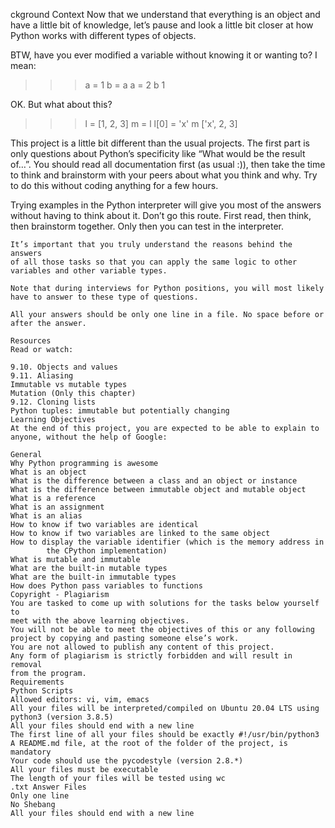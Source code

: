 ckground Context
Now that we understand that everything is an object and have a little bit of
knowledge, let’s pause and look a little bit closer at how Python works with
different types of objects.

BTW, have you ever modified a variable without knowing it or wanting to? I mean:

>>> a = 1
>>> b = a
>>> a = 2
>>> b
1
>>> 
OK. But what about this?

>>> l = [1, 2, 3]
>>> m = l
>>> l[0] = 'x'
>>> m
['x', 2, 3]
>>> 



This project is a little bit different than the usual projects. The first part
is only questions about Python’s specificity like “What would be the result
of…”. You should read all documentation first (as usual :)), then take the time
to think and brainstorm with your peers about what you think and why. Try to do
this without coding anything for a few hours.

Trying examples in the Python interpreter will give you most of the answers
without having to think about it. Don’t go this route. First read, then think,
	then brainstorm together. Only then you can test in the interpreter.

	It’s important that you truly understand the reasons behind the answers
	of all those tasks so that you can apply the same logic to other
	variables and other variable types.

	Note that during interviews for Python positions, you will most likely
	have to answer to these type of questions.

	All your answers should be only one line in a file. No space before or
	after the answer.

	Resources
	Read or watch:

	9.10. Objects and values
	9.11. Aliasing
	Immutable vs mutable types
	Mutation (Only this chapter)
	9.12. Cloning lists
	Python tuples: immutable but potentially changing
	Learning Objectives
	At the end of this project, you are expected to be able to explain to
	anyone, without the help of Google:

	General
	Why Python programming is awesome
	What is an object
	What is the difference between a class and an object or instance
	What is the difference between immutable object and mutable object
	What is a reference
	What is an assignment
	What is an alias
	How to know if two variables are identical
	How to know if two variables are linked to the same object
	How to display the variable identifier (which is the memory address in
			the CPython implementation)
	What is mutable and immutable
	What are the built-in mutable types
	What are the built-in immutable types
	How does Python pass variables to functions
	Copyright - Plagiarism
	You are tasked to come up with solutions for the tasks below yourself to
	meet with the above learning objectives.
	You will not be able to meet the objectives of this or any following
	project by copying and pasting someone else’s work.
	You are not allowed to publish any content of this project.
	Any form of plagiarism is strictly forbidden and will result in removal
	from the program.
	Requirements
	Python Scripts
	Allowed editors: vi, vim, emacs
	All your files will be interpreted/compiled on Ubuntu 20.04 LTS using
	python3 (version 3.8.5)
	All your files should end with a new line
	The first line of all your files should be exactly #!/usr/bin/python3
	A README.md file, at the root of the folder of the project, is mandatory
	Your code should use the pycodestyle (version 2.8.*)
	All your files must be executable
	The length of your files will be tested using wc
	.txt Answer Files
	Only one line
	No Shebang
	All your files should end with a new line
